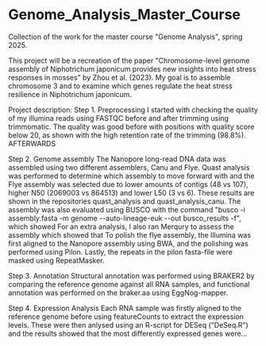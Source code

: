 # Genome_Analysis_Master_Course
Collection of the work for the master course "Genome Analysis", spring 2025. 

This project will be a recreation of the paper "Chromosome-level genome assembly of Niphotrichum japonicum provides new insights into heat stress responses in mosses" by Zhou et al. (2023). My goal is to assemble chromosome 3 and to examine which genes regulate the heat stress resilience in Niphotrichum japonicum. 

Project description:
Step 1. Preprocessing
I started with checking the quality of my illumina reads using FASTQC before and after trimming using trimmomatic. The quality was good before with positions with quality score below 20, as shown with the high retention rate of the trimming (98.8%). AFTERWARDS

Step 2. Genome assembly
The Nanopore long-read DNA data was assembled using two different assemblers, Canu and Flye. Quast analysis was performed to determine which assembly to move forward with and the Flye assembly was selected due to lower amounts of contigs (48 vs 107), higher N50 (2069003 vs 864513) and lower L50 (3 vs 6). These results are shown in the repositories quast_analysis and quast_analysis_canu. 
The assembly was also evaluated using BUSCO with the command "busco -i assembly.fasta -m genome --auto-lineage-euk --out busco_results -f", which showed 
For an extra analysis, I also ran Merqury to assess the assembly which showed that 
To polish the flye assembly, the Illumina was first aligned to the Nanopore assembly using BWA, and the polishing was performed using Pilon. Lastly, the repeats in the pilon fasta-file were masked using RepeatMasker. 

Step 3. Annotation
Structural annotation was performed using BRAKER2 by comparing the reference genome against all RNA samples, and functional annotation was performed on the braker.aa using EggNog-mapper. 

Step 4. Expression Analysis
Each RNA sample was firstly aligned to the reference genome before using featureCounts to extract the expression levels. These were then anlysed using an R-script for DESeq ("DeSeq.R") and the results showed that the most differently expressed genes were...

